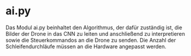 # ai.py
Das Modul ai.py beinhaltet den Algorithmus, der dafür zuständig ist, die Bilder der Drone in das CNN zu leiten und anschließend zu interpretieren sowie die Steuerkommandos an die Drone zu senden. Die Anzahl  der Schleifendurchläufe müssen an die Hardware angepasst werden.
